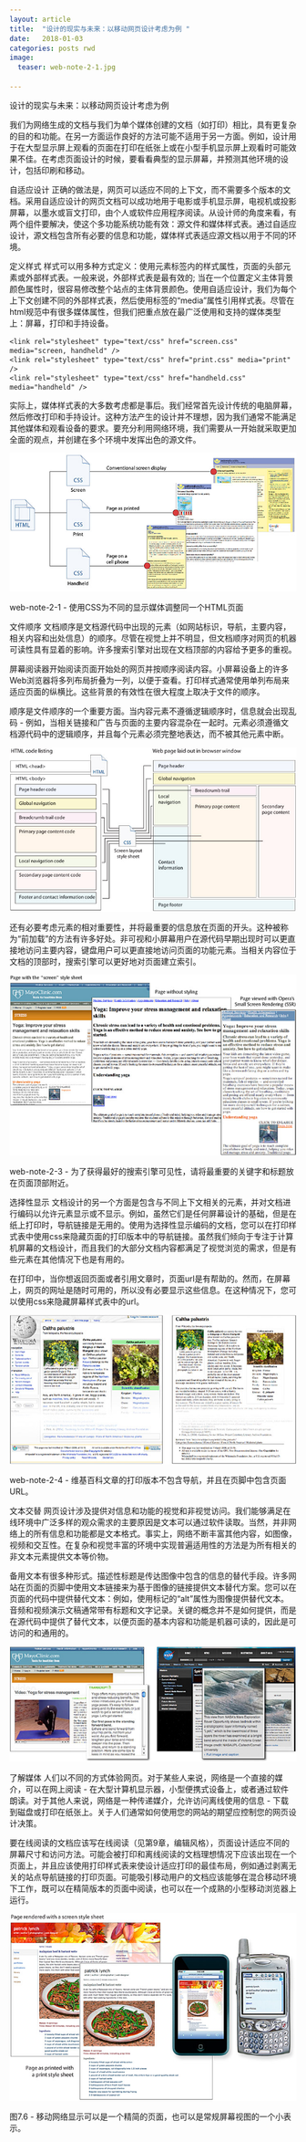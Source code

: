 ```yaml
---
layout: article
title:  "设计的现实与未来：以移动网页设计考虑为例 "
date:   2018-01-03
categories: posts rwd
image:
  teaser: web-note-2-1.jpg

---
```


设计的现实与未来：以移动网页设计考虑为例



我们为网络生成的文档与我们为单个媒体创建的文档（如打印）相比，具有更复杂的目的和功能。在另一方面运作良好的方法可能不适用于另一方面。例如，设计用于在大型显示屏上观看的页面在打印在纸张上或在小型手机显示屏上观看时可能效果不佳。在考虑页面设计的时候，要看看典型的显示屏幕，并预测其他环境的设计，包括印刷和移动。

自适应设计
正确的做法是，网页可以适应不同的上下文，而不需要多个版本的文档。采用自适应设计的网页文档可以成功地用于电影或手机显示屏，电视机或投影屏幕，以墨水或盲文打印，由个人或软件应用程序阅读。从设计师的角度来看，有两个组件要解决，使这个多功能系统功能有效：源文件和媒体样式表。通过自适应设计，源文档包含所有必要的信息和功能，媒体样式表适应源文档以用于不同的环境。

定义样式
样式可以用多种方式定义：使用元素标签内的样式属性，页面的头部元素或外部样式表。一般来说，外部样式表是最有效的; 当在一个位置定义主体背景颜色属性时，很容易修改整个站点的主体背景颜色。使用自适应设计，我们为每个上下文创建不同的外部样式表，然后使用<link>标签的“media”属性引用样式表。尽管在html规范中有很多媒体属性，但我们把重点放在最广泛使用和支持的媒体类型上：屏幕，打印和手持设备。

```
<link rel="stylesheet" type="text/css" href="screen.css" media="screen, handheld" />
<link rel="stylesheet" type="text/css" href="print.css" media="print" />
<link rel="stylesheet" type="text/css" href="handheld.css" media="handheld" />
```

实际上，媒体样式表的大多数考虑都是事后。我们经常首先设计传统的电脑屏幕，然后修改打印和手持设计。这种方法产生的设计并不理想，因为我们通常不能满足其他媒体和观看设备的要求。要充分利用网络环境，我们需要从一开始就采取更加全面的观点，并创建在多个环境中发挥出色的源文件。

![web-note-2-1](\images\web-note-2-1.jpg)

web-note-2-1 - 使用CSS为不同的显示媒体调整同一个HTML页面

文件顺序
文档顺序是文档源代码中出现的元素（如网站标识，导航，主要内容，相关内容和出处信息）的顺序。尽管在视觉上并不明显，但文档顺序对网页的机器可读性具有显着的影响。许多搜索引擎对出现在文档顶部的内容给予更多的重视。

屏幕阅读器开始阅读页面开始处的网页并按顺序阅读内容。小屏幕设备上的许多Web浏览器将多列布局折叠为一列，以便于查看。打印样式通常使用单列布局来适应页面的纵横比。这些背景的有效性在很大程度上取决于文件的顺序。

顺序是文件顺序的一个重要方面。当内容元素不遵循逻辑顺序时，信息就会出现乱码 - 例如，当相关链接和广告与页面的主要内容混杂在一起时。元素必须遵循文档源代码中的逻辑顺序，并且每个元素必须完整地表达，而不被其他元素中断。

![web-note-2-2](\images\web-note-2-2.jpg)

还有必要考虑元素的相对重要性，并将最重要的信息放在页面的开头。这种被称为“前加载”的方法有许多好处。非可视和小屏幕用户在源代码早期出现时可以更直接地访问主要内容，键盘用户可以更直接地访问页面的功能元素。当相关内容位于文档的顶部时，搜索引擎可以更好地对页面建立索引。

![web-note-2-3](\images\web-note-2-3.jpg)

web-note-2-3 - 为了获得最好的搜索引擎可见性，请将最重要的关键字和标题放在页面顶部附近。

选择性显示
文档设计的另一个方面是包含与不同上下文相关的元素，并对文档进行编码以允许元素显示或不显示。例如，虽然它们是任何屏幕设计的基础，但是在纸上打印时，导航链接是无用的。使用为选择性显示编码的文档，您可以在打印样式表中使用css来隐藏页面的打印版本中的导航链接。虽然我们倾向于专注于计算机屏幕的文档设计，而且我们的大部分文档内容都满足了视觉浏览的需求，但是有些元素在其他情况下也是有用的。

在打印中，当你想返回页面或者引用文章时，页面url是有帮助的。然而，在屏幕上，网页的网址是随时可用的，所以没有必要显示这些信息。在这种情况下，您可以使用css来隐藏屏幕样式表中的url。

![web-note-2-4](\images\web-note-2-4.jpg)

web-note-2-4 - 维基百科文章的打印版本不包含导航，并且在页脚中包含页面URL。

文本交替
网页设计涉及提供对信息和功能的视觉和非视觉访问。我们能够满足在线环境中广泛多样的观众需求的主要原因是文本可以通过软件读取。当然，并非网络上的所有信息和功能都是文本格式。事实上，网络不断丰富其他内容，如图像，视频和交互性。在复杂和视觉丰富的环境中实现普遍适用性的方法是为所有相关的非文本元素提供文本等价物。

备用文本有很多种形式。描述性标题是传达图像中包含的信息的替代手段。许多网站在页面的页脚中使用文本链接来为基于图像的链接提供文本替代方案。您可以在页面的代码中提供替代文本：例如，使用<img>标记的“alt”属性为图像提供替代文本。音频和视频演示文稿通常带有标题和文字记录。关键的概念并不是如何提供，而是在源代码中提供了替代文本，以便页面的基本内容和功能是机器可读的，因此是可访问的和通用的。

![web-note-2-5](\images\web-note-2-5.jpg)

了解媒体
人们以不同的方式体验网页。对于某些人来说，网络是一个直接的媒介，可以在网上阅读 - 在大型计算机显示器，小型便携式设备上，或者通过软件朗读。对于其他人来说，网络是一种传递媒介，允许访问离线使用的信息 - 下载到磁盘或打印在纸张上。关于人们通常如何使用您的网站的期望应控制您的网页设计决策。

要在线阅读的文档应该写在线阅读（见第9章，编辑风格），页面设计适应不同的屏幕尺寸和访问方法。可能会被打印和离线阅读的文档理想情况下应该出现在一个页面上，并且应该使用打印样式表来使设计适应打印的最佳布局，例如通过剥离无关的站点导航链接的打印页面。可能吸引移动用户的文档应该能够在混合移动环境下工作，既可以在精简版本的页面中阅读，也可以在一个成熟的小型移动浏览器上运行。

![web-note-2-6](\images\web-note-2-6.jpg)

图7.6 - 移动网络显示可以是一个精简的页面，也可以是常规屏幕视图的一个小表示。

